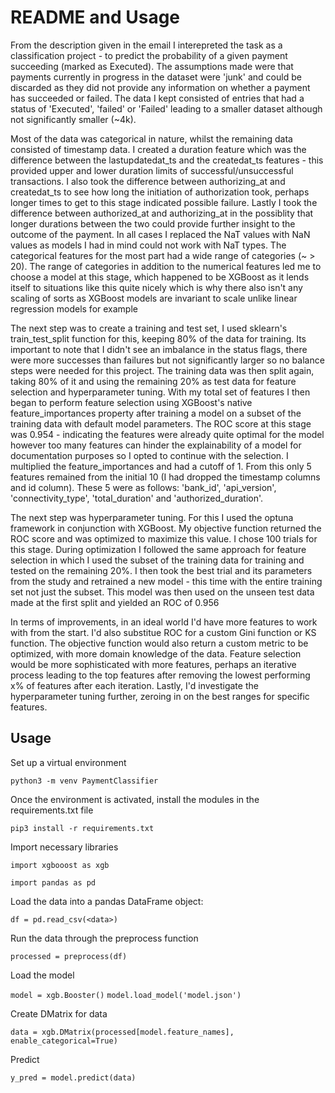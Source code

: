 # README and Usage

From the description given in the email I interepreted the task as a classification project - to predict the probability of a given payment succeeding (marked as Executed). The assumptions made were that payments currently in progress in the dataset were 'junk' and could be discarded as they did not provide any information on whether a payment has succeeded or failed. The data I kept consisted of entries that had a status of 'Executed', 'failed' or 'Failed' leading to a smaller dataset although not significantly smaller (~4k).

Most of the data was categorical in nature, whilst the remaining data consisted of timestamp data. 
I created a duration feature which was the difference between the lastupdatedat_ts
and the createdat_ts features - this provided upper and lower duration limits of successful/unsuccessful transactions. 
I also took the difference between authorizing_at and createdat_ts to see how long the initiation of authorization took, perhaps longer times to get to this stage indicated possible failure.
Lastly I took the difference between authorized_at and authorizing_at in the possiblity that longer durations between the two could provide further insight to the outcome of the payment.
In all cases I replaced the NaT values with NaN values as models I had in mind could not work with NaT types.
The categorical features for the most part had a wide range of categories (~ > 20). The range of categories in addition to the numerical features led me to choose a model at this stage, which happened to be XGBoost as it lends itself to situations like this quite nicely which is why there also isn't any scaling of sorts as XGBoost models are invariant to scale unlike linear regression models for example


The next step was to create a training and test set, I used sklearn's train_test_split function for this, keeping 80% of the data for training.
Its important to note that I didn't see an imbalance in the status flags, there were more successes than failures but not significantly larger so no balance steps were needed for this project. 
The training data was then split again, taking 80% of it and using the remaining 20% as test data for feature selection and hyperparameter tuning.
With my total set of features I then began to perform feature selection using XGBoost's native feature_importances property after training a model on a subset of the training data with default model parameters.
The ROC score at this stage was 0.954 - indicating the features were already quite optimal for the model however too many features can hinder the explainability of a model for documentation purposes so I opted to continue with the selection.
I multiplied the feature_importances and had a cutoff of 1. From this only 5 features remained from the initial 10 (I had dropped the timestamp columns and id column). These 5 were as follows: 'bank_id', 'api_version', 'connectivity_type', 'total_duration' and 'authorized_duration'.

The next step was hyperparameter tuning. For this I used the optuna framework in conjunction with XGBoost.
My objective function returned the ROC score and was optimized to maximize this value. I chose 100 trials for this stage. During optimization I followed the same approach for feature selection in which I used the subset of the training data for training and tested on the remaining 20%.
I then took the best trial and its parameters from the study and retrained a new model - this time with the entire training set not just the subset. 
This model was then used on the unseen test data made at the first split and yielded an ROC of 0.956

In terms of improvements, in an ideal world I'd have more features to work with from the start. I'd also substitue ROC for a custom Gini function or KS function.
The objective function would also return a custom metric to be optimized, with more domain knowledge of the data. Feature selection would be more sophisticated with more features, perhaps an iterative process leading to the top features after removing the lowest performing x% of features after each iteration.
Lastly, I'd investigate the hyperparameter tuning further, zeroing in on the best ranges for specific features.

## Usage

Set up a virtual environment

``` python3 -m venv PaymentClassifier ```

Once the environment is activated, install the modules in the requirements.txt file

``` pip3 install -r requirements.txt ```

Import necessary libraries

``` import xgbooost as xgb ```

``` import pandas as pd ```

Load the data into a pandas DataFrame object:

``` df = pd.read_csv(<data>) ```

Run the data through the preprocess function

``` processed = preprocess(df) ```

Load the model

``` model = xgb.Booster() ```
``` model.load_model('model.json') ```

Create DMatrix for data

``` data = xgb.DMatrix(processed[model.feature_names], enable_categorical=True) ```

Predict

``` y_pred = model.predict(data) ``` 
